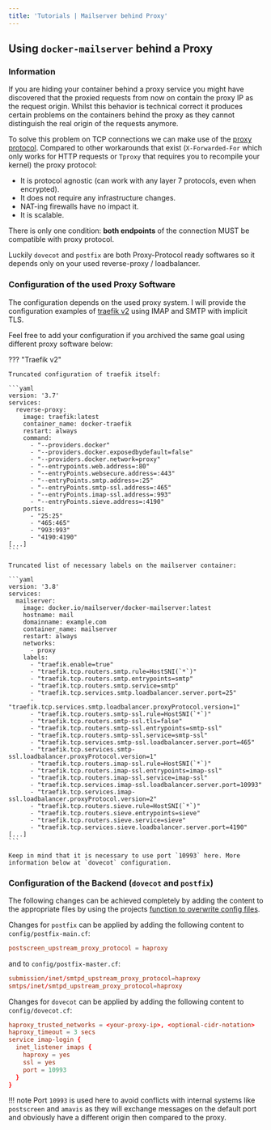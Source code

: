 ```yaml
---
title: 'Tutorials | Mailserver behind Proxy'
---
```


## Using `docker-mailserver` behind a Proxy

### Information

If you are hiding your container behind a proxy service you might have discovered that the proxied requests from now on contain the proxy IP as the request origin. Whilst this behavior is technical correct it produces certain problems on the containers behind the proxy as they cannot distinguish the real origin of the requests anymore.

To solve this problem on TCP connections we can make use of the [proxy protocol](https://www.haproxy.org/download/1.8/doc/proxy-protocol.txt). Compared to other workarounds that exist (`X-Forwarded-For` which only works for HTTP requests or `Tproxy` that requires you to recompile your kernel) the proxy protocol:

- It is protocol agnostic (can work with any layer 7 protocols, even when encrypted).
- It does not require any infrastructure changes.
- NAT-ing firewalls have no impact it.
- It is scalable.

There is only one condition: **both endpoints** of the connection MUST be compatible with proxy protocol.

Luckily `dovecot` and `postfix` are both Proxy-Protocol ready softwares so it depends only on your used reverse-proxy / loadbalancer.

### Configuration of the used Proxy Software

The configuration depends on the used proxy system. I will provide the configuration examples of [traefik v2](https://traefik.io/) using IMAP and SMTP with implicit TLS.

Feel free to add your configuration if you archived the same goal using different proxy software below:

??? "Traefik v2"

    Truncated configuration of traefik itself:

    ```yaml
    version: '3.7'
    services:
      reverse-proxy:
        image: traefik:latest
        container_name: docker-traefik
        restart: always
        command:
          - "--providers.docker"
          - "--providers.docker.exposedbydefault=false"
          - "--providers.docker.network=proxy"
          - "--entrypoints.web.address=:80"
          - "--entryPoints.websecure.address=:443"
          - "--entryPoints.smtp.address=:25"
          - "--entryPoints.smtp-ssl.address=:465"
          - "--entryPoints.imap-ssl.address=:993"
          - "--entryPoints.sieve.address=:4190"
        ports:
          - "25:25"
          - "465:465"
          - "993:993"
          - "4190:4190"
    [...]
    ```

    Truncated list of necessary labels on the mailserver container:

    ```yaml
    version: '3.8'
    services:
      mailserver:
        image: docker.io/mailserver/docker-mailserver:latest
        hostname: mail
        domainname: example.com
        container_name: mailserver
        restart: always
        networks:
          - proxy
        labels:
          - "traefik.enable=true"
          - "traefik.tcp.routers.smtp.rule=HostSNI(`*`)"
          - "traefik.tcp.routers.smtp.entrypoints=smtp"
          - "traefik.tcp.routers.smtp.service=smtp"
          - "traefik.tcp.services.smtp.loadbalancer.server.port=25"
          - "traefik.tcp.services.smtp.loadbalancer.proxyProtocol.version=1"
          - "traefik.tcp.routers.smtp-ssl.rule=HostSNI(`*`)"
          - "traefik.tcp.routers.smtp-ssl.tls=false"
          - "traefik.tcp.routers.smtp-ssl.entrypoints=smtp-ssl"
          - "traefik.tcp.routers.smtp-ssl.service=smtp-ssl"
          - "traefik.tcp.services.smtp-ssl.loadbalancer.server.port=465"
          - "traefik.tcp.services.smtp-ssl.loadbalancer.proxyProtocol.version=1"
          - "traefik.tcp.routers.imap-ssl.rule=HostSNI(`*`)"
          - "traefik.tcp.routers.imap-ssl.entrypoints=imap-ssl"
          - "traefik.tcp.routers.imap-ssl.service=imap-ssl"
          - "traefik.tcp.services.imap-ssl.loadbalancer.server.port=10993"
          - "traefik.tcp.services.imap-ssl.loadbalancer.proxyProtocol.version=2"
          - "traefik.tcp.routers.sieve.rule=HostSNI(`*`)"
          - "traefik.tcp.routers.sieve.entrypoints=sieve"
          - "traefik.tcp.routers.sieve.service=sieve"
          - "traefik.tcp.services.sieve.loadbalancer.server.port=4190"
    [...]
    ```

    Keep in mind that it is necessary to use port `10993` here. More information below at `dovecot` configuration.

### Configuration of the Backend (`dovecot` and `postfix`)

The following changes can be achieved completely by adding the content to the appropriate files by using the projects [function to overwrite config files][docs-optionalconfig].

Changes for `postfix` can be applied by adding the following content to `config/postfix-main.cf`:

```cf
postscreen_upstream_proxy_protocol = haproxy
```

and to `config/postfix-master.cf`:

```cf
submission/inet/smtpd_upstream_proxy_protocol=haproxy
smtps/inet/smtpd_upstream_proxy_protocol=haproxy
```

Changes for `dovecot` can be applied by adding the following content to `config/dovecot.cf`:

```cf
haproxy_trusted_networks = <your-proxy-ip>, <optional-cidr-notation>
haproxy_timeout = 3 secs
service imap-login {
  inet_listener imaps {
    haproxy = yes
    ssl = yes
    port = 10993
  }
}
```

!!! note
    Port `10993` is used here to avoid conflicts with internal systems like `postscreen` and `amavis` as they will exchange messages on the default port and obviously have a different origin then compared to the proxy.

[docs-optionalconfig]: ../../config/advanced/optional-config.md
